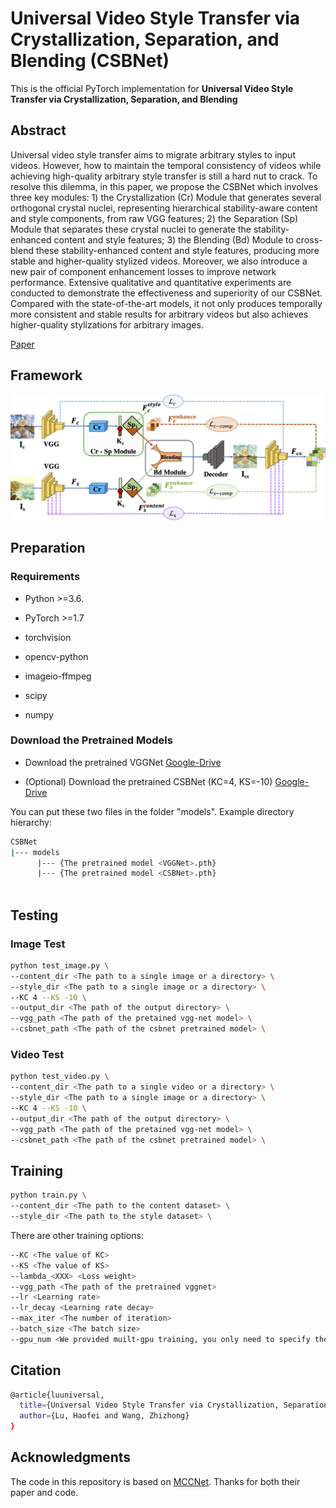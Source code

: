 # Universal Video Style Transfer via Crystallization, Separation, and Blending (CSBNet)
This is the official PyTorch implementation for **Universal Video Style Transfer via Crystallization, Separation, and Blending**

## Abstract
Universal video style transfer aims to migrate arbitrary styles to input videos. However, how to maintain the temporal consistency of videos while achieving high-quality arbitrary style transfer is still a hard nut to crack. To resolve this dilemma, in this paper, we propose the CSBNet which involves three key modules: 1) the Crystallization (Cr) Module that generates several orthogonal crystal nuclei, representing hierarchical stability-aware content and style components, from raw VGG features; 2) the Separation (Sp) Module that separates these crystal nuclei to generate the stability-enhanced content and style features; 3) the Blending (Bd) Module to cross-blend these stability-enhanced content and style features, producing more stable and higher-quality stylized videos. Moreover, we also introduce a new pair of component enhancement losses to improve network performance. Extensive qualitative and quantitative experiments are conducted to demonstrate the effectiveness and superiority of our CSBNet. Compared with the state-of-the-art models, it not only produces temporally more consistent and stable results for arbitrary videos but also achieves higher-quality stylizations for arbitrary images.

[Paper](https://web.archive.org/web/20220720142321id_/https://www.ijcai.org/proceedings/2022/0687.pdf)

## Framework
![image](./Images/main_structure.png)


## Preparation 
### Requirements
* Python >=3.6.

* PyTorch >=1.7

* torchvision

* opencv-python

* imageio-ffmpeg

* scipy

* numpy

### Download the Pretrained Models
* Download the pretrained VGGNet [Google-Drive](https://drive.google.com/file/d/1tFbow4NL6KuO4-DGLK3dhu3uowpAces-/view?usp=sharing)

* (Optional) Download the pretrained CSBNet (KC=4, KS=-10) [Google-Drive](https://drive.google.com/file/d/1xQLiBL2MMffFun7x9a2aaHJ0cj4hJgb0/view?usp=sharing)

You can put these two files in the folder "models". Example directory hierarchy:
```sh
CSBNet
|--- models
      |--- {The pretrained model <VGGNet>.pth}
      |--- {The pretrained model <CSBNet>.pth}
      
 ```
## Testing
### Image Test
```sh
python test_image.py \
--content_dir <The path to a single image or a directory> \
--style_dir <The path to a single image or a directory> \
--KC 4 --KS -10 \
--output_dir <The path of the output directory> \
--vgg_path <The path of the pretained vgg-net model> \
--csbnet_path <The path of the csbnet pretrained model> \
```

### Video Test
```sh
python test_video.py \
--content_dir <The path to a single video or a directory> \
--style_dir <The path to a single image or a directory> \
--KC 4 --KS -10 \
--output_dir <The path of the output directory> \
--vgg_path <The path of the pretained vgg-net model> \
--csbnet_path <The path of the csbnet pretrained model> \
```
## Training
```sh
python train.py \
--content_dir <The path to the content dataset> \
--style_dir <The path to the style dataset> \
```
There are other training options:
```sh
--KC <The value of KC>
--KS <The value of KS>
--lambda_<XXX> <Loss weight>
--vgg_path <The path of the pretrained vggnet>
--lr <Learning rate>
--lr_decay <Learning rate decay>
--max_iter <The number of iteration>
--batch_size <The batch size>
--gpu_num <We provided muilt-gpu training, you only need to specify the number of gpu numbers used for training>
```

## Citation
```sh
@article{luuniversal,
  title={Universal Video Style Transfer via Crystallization, Separation, and Blending},
  author={Lu, Haofei and Wang, Zhizhong}
}
```

## Acknowledgments
The code in this repository is based on [MCCNet](https://github.com/diyiiyiii/MCCNet). Thanks for both their paper and code.
